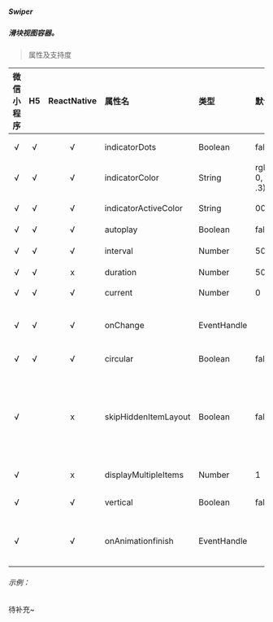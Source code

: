 ##### Swiper
##### 滑块视图容器。

> 属性及支持度

| 微信小程序 | H5 | ReactNative| 属性名 | 类型 | 默认值 | 说明 |
| :-: | :-: | :-: | :- | :- | :- | :- |
| √ | √ | √ | indicatorDots           | Boolean     | false             | 是否显示面板指示点                                           |
| √ | √ | √ | indicatorColor          | String      | rgba(0, 0, 0, .3) | 指示点颜色                                                   |
| √ | √ | √ | indicatorActiveColor    | String      | 000               | 当前选中的指示点颜色                                         |
| √ | √ | √ | autoplay                | Boolean     | false             | 是否自动切换                                                 |
| √ | √ | √ | interval                | Number      | 5000              | 自动切换时间间隔                                             |
| √ | √ | x | duration                | Number      | 500               | 滑动动画时长                                                 |
| √ | √ | √ | current                 | Number      | 0                 | 当前所在滑块的 index                                         |
| √ | √ | √ | onChange              | EventHandle |                   | current 改变时会触发 change 事件                             |
| √ | √ | √ | circular                | Boolean     | false             | 是否采用衔接滑动                                             |
| √ |   | x | skipHiddenItemLayout | Boolean     | false             | 是否跳过未显示的滑块布局，设为 true 可优化复杂情况下的滑动性能，但会丢失隐藏状态滑块的布局信息 |
| √ |   | x | displayMultipleItems  | Number      | 1                 | 同时显示的滑块数量                                           |
| √ |   | √ | vertical                | Boolean     | false             | 滑动方向是否为纵向                                           |
| √ |   | √ | onAnimationfinish     | EventHandle |                   | 动画结束时会触发 animationfinish 事件                        |

###### 示例：
待补充~
